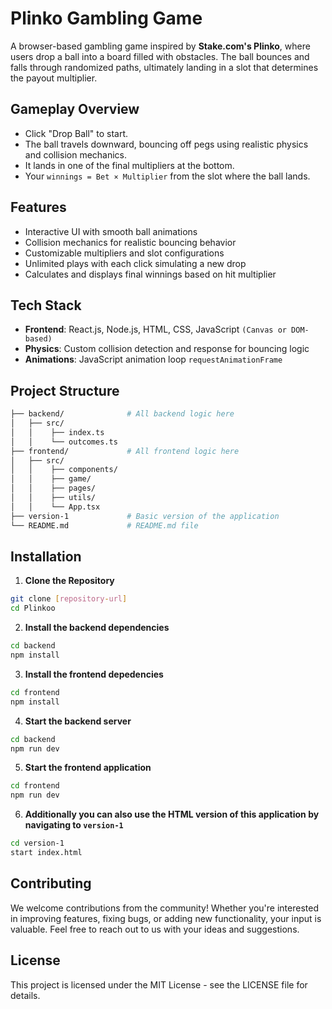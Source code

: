 # Plinko Gambling Game

A browser-based gambling game inspired by **Stake.com's Plinko**, where users drop a ball into a board filled with obstacles. The ball bounces and falls through randomized paths, ultimately landing in a slot that determines the payout multiplier.

## Gameplay Overview

- Click "Drop Ball" to start.
- The ball travels downward, bouncing off pegs using realistic physics and collision mechanics.
- It lands in one of the final multipliers at the bottom.
- Your `winnings = Bet × Multiplier` from the slot where the ball lands.

## Features

-  Interactive UI with smooth ball animations
-  Collision mechanics for realistic bouncing behavior
-  Customizable multipliers and slot configurations
-  Unlimited plays with each click simulating a new drop
-  Calculates and displays final winnings based on hit multiplier  

## Tech Stack

- **Frontend**: React.js, Node.js, HTML, CSS, JavaScript `(Canvas or DOM-based)`
- **Physics**: Custom collision detection and response for bouncing logic
- **Animations**: JavaScript animation loop `requestAnimationFrame`

## Project Structure

```bash
├── backend/              # All backend logic here     
│   ├── src/        
│   │    ├── index.ts     
│   │    └── outcomes.ts   
├── frontend/             # All frontend logic here       
│   ├── src/        
│   │    ├── components/  
│   │    ├── game/
│   │    ├── pages/
│   │    ├── utils/
│   │    └── App.tsx
├── version-1             # Basic version of the application
└── README.md             # README.md file
```

## Installation

1. **Clone the Repository**

```bash
git clone [repository-url]
cd Plinkoo
```

2. **Install the backend dependencies**

```bash
cd backend
npm install
```

3. **Install the frontend depedencies**

```bash
cd frontend
npm install
```

4. **Start the backend server**

```bash
cd backend
npm run dev
```

5. **Start the frontend application**

```bash
cd frontend
npm run dev
```

6. **Additionally you can also use the HTML version of this application by navigating to `version-1`**

```bash
cd version-1
start index.html
```

## Contributing

We welcome contributions from the community! Whether you're interested in improving features, fixing bugs, or adding new functionality, your input is valuable. Feel free to reach out to us with your ideas and suggestions.

## License
This project is licensed under the MIT License - see the LICENSE file for details.